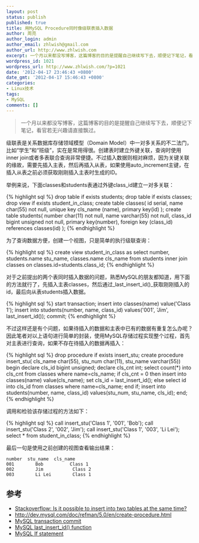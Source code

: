 ```yaml
---
layout: post
status: publish
published: true
title: 用MySQL Procedure同时像级联表插入数据
author: 周亮
author_login: admin
author_email: zhlwish@gmail.com
author_url: http://www.zhlwish.com
excerpt: 一个月以来都没写博客，这篇博客的目的是提醒自己继续写下去，顺便记下笔记，看官若无兴趣请直接飘过。级联表是关系数据库存储领域模型（Domain Model）中一对多关系的不二法门，比如“学生”和“班级”，实在是常用得很。创建表时建立外键关联，查询时使用inner join或者多表联合查询非常便捷。不过插入数据则相对麻烦，因为关键关联的缘故，需要先插入主表，然后再插入从表，如果使用auto_increment主键，在插入从表之前必须获取刚刚插入主表时生成的ID。
wordpress_id: 1021
wordpress_url: http://www.zhlwish.com/?p=1021
date: '2012-04-17 23:46:43 +0800'
date_gmt: '2012-04-17 15:46:43 +0800'
categories:
- Linux技术
tags:
- MySQL
comments: []
---
```


> 一个月以来都没写博客，这篇博客的目的是提醒自己继续写下去，顺便记下笔记，看官若无兴趣请直接飘过。

级联表是关系数据库存储领域模型（Domain Model）中一对多关系的不二法门，比如“学生”和“班级”，实在是常用得很。创建表时建立外键关联，查询时使用inner join或者多表联合查询非常便捷。不过插入数据则相对麻烦，因为关键关联的缘故，需要先插入主表，然后再插入从表，如果使用auto_increment主键，在插入从表之前必须获取刚刚插入主表时生成的ID。

举例来说，下面classes和students表通过外键class_id建立一对多关联：

{% highlight sql %}
drop table if exists students;
drop table if exists classes;
drop view if exists student_in_class;
create table classes(
  id serial,
  name char(55) not null,
  unique key cls_name (name),
  primary key(id)
);
create table students(
  number char(11) not null,
  name varchar(55) not null,
  class_id bigint unsigned not null,
  primary key(number),
  foreign key (class_id) references classes(id)
);
{% endhighlight %}

为了查询数据方便，创建一个视图，只是简单的执行级联查询：

{% highlight sql %}
create view student_in_class as
select number, students.name stu_name, classes.name cls_name
from students
inner join classes
on classes.id=students.class_id;
{% endhighlight %}

对于之前提出的两个表同时插入数据的问题，熟悉MySQL的朋友都知道，用下面的方法就行了，先插入主表classes，然后通过_last_insert_id()_获取刚刚插入的id，最后向从表students插入数据。

{% highlight sql %}
start transaction;
insert into classes(name) value('Class 1');
insert into students(number, name, class_id)
  values('001', 'Jim', last_insert_id());
commit;
{% endhighlight %}

不过这样还是有个问题，如果待插入的数据和主表中已有的数据有重复怎么办呢？因此笔者对以上语句进行简单的封装，使用MySQL存储过程实现整个过程，首先对主表进行查询，如果不存在待插入的数据再插入：

{% highlight sql %}
drop procedure if exists insert_stu;
create procedure insert_stu(
  cls_name char(55),
  stu_num char(11),
  stu_name varchar(55))
begin
  declare cls_id bigint unsigned;
  declare cls_cnt int;
  select count(*) into cls_cnt from classes where name=cls_name;
  if cls_cnt = 0 then
    insert into classes(name) value(cls_name);
    set cls_id = last_insert_id();
  else
    select id into cls_id from classes where name=cls_name;
  end if;
  insert into students(number, name, class_id)
    values(stu_num, stu_name, cls_id);
end;
{% endhighlight %}

调用和检验该存储过程的方法如下：

{% highlight sql %}
call insert_stu('Class 1', '001', 'Bob');
call insert_stu('Class 2', '002', 'Jim');
call insert_stu('Class 1', '003', 'Li Lei');
select * from student_in_class;
{% endhighlight %}

最后一句是使用之前创建的视图查看输出结果：

    number  stu_name  cls_name
    001        Bob          Class 1
    002        Jim           Class 2
    003        Li Lei        Class 1

## 参考

* <a href="http://stackoverflow.com/questions/175066/sql-server-is-it-possible-to-insert-into-two-tables-at-the-same-time">Stackoverflow: Is it possible to insert into two tables at the same time?</a>
* <a href="http://dev.mysql.com/doc/refman/5.0/en/create-procedure.html">http://dev.mysql.com/doc/refman/5.0/en/create-procedure.html</a>
* <a href="http://dev.mysql.com/doc/refman/5.5/en/commit.html">MySQL transaction commit</a>
* <a href="http://dev.mysql.com/doc/refman/5.0/en/information-functions.html#function_last-insert-id">MySQL last_insert_id() function</a>
* <a href="http://dev.mysql.com/doc/refman/5.5/en/if-statement.html">MySQL If statement</a>

